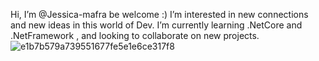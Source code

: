  Hi, I’m @Jessica-mafra be welcome :)
 I’m interested in new connections and new ideas in this world of Dev.
 I’m currently learning .NetCore and .NetFramework , and looking to collaborate on new projects.
![e1b7b579a739551677fe5e1e6ce317f8](https://carreiraemti.com.br/wp-content/webp-express/webp-images/uploads/2023/10/html.jpg.webp)

